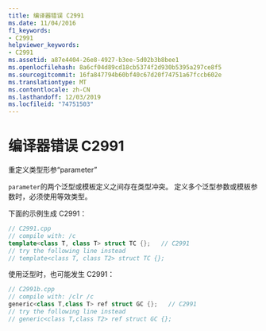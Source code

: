 ```yaml
---
title: 编译器错误 C2991
ms.date: 11/04/2016
f1_keywords:
- C2991
helpviewer_keywords:
- C2991
ms.assetid: a87e4404-26e8-4927-b3ee-5d02b3b8bee1
ms.openlocfilehash: 8a6cf04d89cd18cb5374f2d930b5395a297ce8f5
ms.sourcegitcommit: 16fa847794b60bf40c67d20f74751a67fccb602e
ms.translationtype: MT
ms.contentlocale: zh-CN
ms.lasthandoff: 12/03/2019
ms.locfileid: "74751503"
---
```

# <a name="compiler-error-c2991"></a>编译器错误 C2991

重定义类型形参“parameter”

`parameter`的两个泛型或模板定义之间存在类型冲突。 定义多个泛型参数或模板参数时，必须使用等效类型。

下面的示例生成 C2991：

```cpp
// C2991.cpp
// compile with: /c
template<class T, class T> struct TC {};   // C2991
// try the following line instead
// template<class T, class T2> struct TC {};
```

使用泛型时，也可能发生 C2991：

```cpp
// C2991b.cpp
// compile with: /clr /c
generic<class T,class T> ref struct GC {};   // C2991
// try the following line instead
// generic<class T,class T2> ref struct GC {};
```
